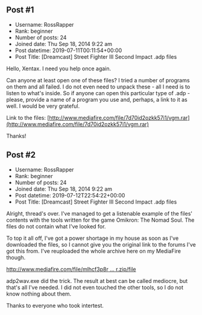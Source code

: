 ## Post #1
- Username: RossRapper
- Rank: beginner
- Number of posts: 24
- Joined date: Thu Sep 18, 2014 9:22 am
- Post datetime: 2019-07-11T00:11:54+00:00
- Post Title: [Dreamcast] Street Fighter III Second Impact .adp files

Hello, Xentax. I need you help once again.

Can anyone at least open one of these files? I tried a number of programs on them and all failed. I do not even need to unpack these - all I need is to listen to what's inside. So if anyone can open this particular type of .adp - please, provide a name of a program you use and, perhaps, a link to it as well. I would be very grateful.

Link to the files: [http://www.mediafire.com/file/7d70id2ozkk57i1/vgm.rar](http://www.mediafire.com/file/7d70id2ozkk57i1/vgm.rar)

Thanks!
## Post #2
- Username: RossRapper
- Rank: beginner
- Number of posts: 24
- Joined date: Thu Sep 18, 2014 9:22 am
- Post datetime: 2019-07-12T22:54:22+00:00
- Post Title: [Dreamcast] Street Fighter III Second Impact .adp files

Alright, thread's over. I've managed to get a listenable example of the files' contents with the tools written for the game Omikron: The Nomad Soul. The files do not contain what I've looked for.

To top it all off, I've got a power shortage in my house as soon as I've downloaded the files, so I cannot give you the original link to the forums I've got this from. I've reuploaded the whole archive here on my MediaFire though.

[http://www.mediafire.com/file/mlhcf3p8r ... r.zip/file](http://www.mediafire.com/file/mlhcf3p8rk1ak3p/ADP_extractor.zip/file)

adp2wav.exe did the trick. The result at best can be called mediocre, but that's all I've needed. I did not even touched the other tools, so I do not know nothing about them.

Thanks to everyone who took intertest.
